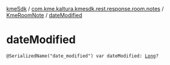 [kmeSdk](../../index.md) / [com.kme.kaltura.kmesdk.rest.response.room.notes](../index.md) / [KmeRoomNote](index.md) / [dateModified](./date-modified.md)

# dateModified

`@SerializedName("date_modified") var dateModified: `[`Long`](https://kotlinlang.org/api/latest/jvm/stdlib/kotlin/-long/index.html)`?`